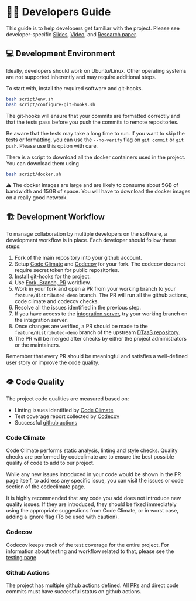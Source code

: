 # :technologist: Developers Guide

This guide is to help developers get familiar with the project. Please see
developer-specific
[Slides](https://odin.cps.digit.au.dk/into-cps/dtaas/assets/DTaaS-overview.pdf),
[Video](https://odin.cps.digit.au.dk/into-cps/dtaas/assets/videos/DTaaS-overview.mp4),
and [Research paper](https://arxiv.org/abs/2305.07244).

## :computer: Development Environment

Ideally, developers should work on Ubuntu/Linux. Other operating systems
are not supported inherently and may require additional steps.

To start with, install the required software and git-hooks.

```bash
bash script/env.sh
bash script/configure-git-hooks.sh
```

The git-hooks will ensure that your commits are formatted
correctly and that the tests pass before you
push the commits to remote repositories.

Be aware that the tests may take a long time to run.
If you want to skip the tests or formatting,
you can use the `--no-verify` flag
on `git commit` or `git push`. Please use this
option with care.

There is a script to download all the docker containers
used in the project. You can download them using

```bash
bash script/docker.sh
```

:warning: The docker images are large and are likely to consume
about 5GB of bandwidth and 15GB of space.
You will have to download the docker images on a really good network.

## :building_construction: Development Workflow

To manage collaboration by multiple developers on the software,
a development workflow is in place. Each developer should follow these steps:

1. Fork of the main repository into your github account.
1. Setup
[Code Climate](https://docs.codeclimate.com/docs/getting-started-with-code-climate)
and
[Codecov](https://docs.codecov.com/docs/quick-start)
for your fork. The codecov does not require secret token
for public repositories.
1. Install git-hooks for the project.
1. Use
[Fork, Branch, PR](https://gun.io/news/2017/01/how-to-github-fork-branch-and-pull-request/)
workflow.
1. Work in your fork and open a PR from your working branch to your `feature/distributed-demo` branch.
The PR will run all the github actions, code climate and codecov checks.
1. Resolve all the issues identified in the previous step.
1. If you have access to the
[integration server](https://github.com/INTO-CPS-Association/DTaaS/wiki/DTaaS-Integration-Server),
try your working branch on the integration server.
1. Once changes are verified, a PR should be made to the `feature/distributed-demo` branch of
the upstream
[DTaaS repository](https://github.com/into-cps-association/DTaaS).
1. The PR will be merged after checks by either the project administrators or the maintainers.

Remember that every PR should be meaningful and satisfies a well-defined user story or improve
the code quality.

## :eye: Code Quality

The project code qualities are measured based on:

* Linting issues identified by
[Code Climate](https://codeclimate.com/github/INTO-CPS-Association/DTaaS)
* Test coverage report collected by
[Codecov](https://codecov.io/gh/INTO-CPS-Association/DTaaS)
* Successful [github actions](https://github.com/INTO-CPS-Association/DTaaS/actions)

### Code Climate

Code Climate performs static analysis, linting and style checks. Quality checks are performed by codeclimate are to ensure the best possible quality of code to add to our project.

While any new issues introduced in your code would be shown in the PR page itself, to address any specific issue, you can visit the issues or code section of the codeclimate page.

It is highly recommended that any code you add does not introduce new quality issues. If they are introduced, they should be fixed immediately using the appropriate suggestions from Code Climate, or in worst case, adding a ignore flag (To be used with caution).

### Codecov

Codecov keeps track of the test coverage for the entire project.
For information about testing and workflow related to that, please see the [testing page](testing/intro.md).

### Github Actions

The project has multiple
[github actions](https://github.com/INTO-CPS-Association/DTaaS/tree/feature/distributed-demo/.github/workflows)
defined. All PRs and direct code commits must have successful
status on github actions.
